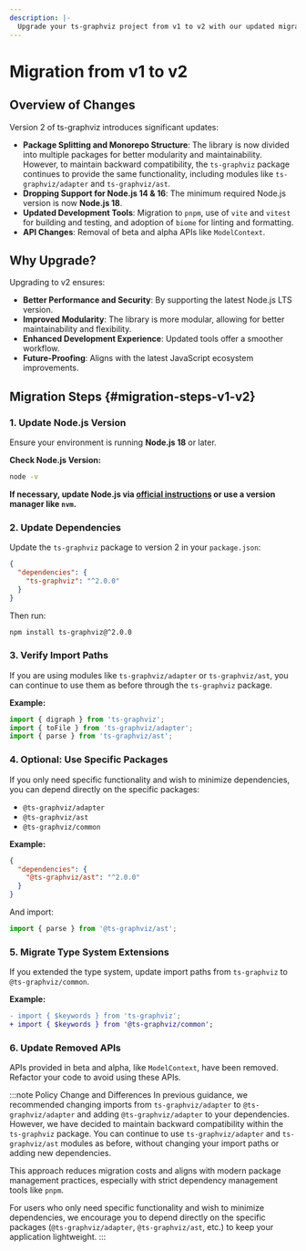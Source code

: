 ```yaml
---
description: |-
  Upgrade your ts-graphviz project from v1 to v2 with our updated migration guide. Learn about the latest improvements, Node.js version update, and how to maintain compatibility with minimal changes. Discover how to update your project while keeping your import paths and dependencies largely the same.
---
```

# Migration from v1 to v2

## Overview of Changes

Version 2 of ts-graphviz introduces significant updates:

- **Package Splitting and Monorepo Structure**: The library is now divided into multiple packages for better modularity and maintainability. However, to maintain backward compatibility, the `ts-graphviz` package continues to provide the same functionality, including modules like `ts-graphviz/adapter` and `ts-graphviz/ast`.
- **Dropping Support for Node.js 14 & 16**: The minimum required Node.js version is now **Node.js 18**.
- **Updated Development Tools**: Migration to `pnpm`, use of `vite` and `vitest` for building and testing, and adoption of `biome` for linting and formatting.
- **API Changes**: Removal of beta and alpha APIs like `ModelContext`.

## Why Upgrade?

Upgrading to v2 ensures:

- **Better Performance and Security**: By supporting the latest Node.js LTS version.
- **Improved Modularity**: The library is more modular, allowing for better maintainability and flexibility.
- **Enhanced Development Experience**: Updated tools offer a smoother workflow.
- **Future-Proofing**: Aligns with the latest JavaScript ecosystem improvements.

## Migration Steps {#migration-steps-v1-v2}

### 1. Update Node.js Version

Ensure your environment is running **Node.js 18** or later.

**Check Node.js Version:**

```sh
node -v
```

**If necessary, update Node.js via [official instructions](https://nodejs.org/en/download/) or use a version manager like `nvm`.**

### 2. Update Dependencies

Update the `ts-graphviz` package to version 2 in your `package.json`:

```json
{
  "dependencies": {
    "ts-graphviz": "^2.0.0"
  }
}
```

Then run:

```sh
npm install ts-graphviz@^2.0.0
```

### 3. Verify Import Paths

If you are using modules like `ts-graphviz/adapter` or `ts-graphviz/ast`, you can continue to use them as before through the `ts-graphviz` package.

**Example:**

```typescript
import { digraph } from 'ts-graphviz';
import { toFile } from 'ts-graphviz/adapter';
import { parse } from 'ts-graphviz/ast';
```

### 4. Optional: Use Specific Packages

If you only need specific functionality and wish to minimize dependencies, you can depend directly on the specific packages:

- `@ts-graphviz/adapter`
- `@ts-graphviz/ast`
- `@ts-graphviz/common`

**Example:**

```json
{
  "dependencies": {
    "@ts-graphviz/ast": "^2.0.0"
  }
}
```

And import:

```typescript
import { parse } from '@ts-graphviz/ast';
```

### 5. Migrate Type System Extensions

If you extended the type system, update import paths from `ts-graphviz` to `@ts-graphviz/common`.

**Example:**

```diff
- import { $keywords } from 'ts-graphviz';
+ import { $keywords } from '@ts-graphviz/common';
```

### 6. Update Removed APIs

APIs provided in beta and alpha, like `ModelContext`, have been removed. Refactor your code to avoid using these APIs.

:::note Policy Change and Differences
In previous guidance, we recommended changing imports from `ts-graphviz/adapter` to `@ts-graphviz/adapter` and adding `@ts-graphviz/adapter` to your dependencies. However, we have decided to maintain backward compatibility within the `ts-graphviz` package. You can continue to use `ts-graphviz/adapter` and `ts-graphviz/ast` modules as before, without changing your import paths or adding new dependencies.

This approach reduces migration costs and aligns with modern package management practices, especially with strict dependency management tools like `pnpm`.

For users who only need specific functionality and wish to minimize dependencies, we encourage you to depend directly on the specific packages (`@ts-graphviz/adapter`, `@ts-graphviz/ast`, etc.) to keep your application lightweight.
:::
